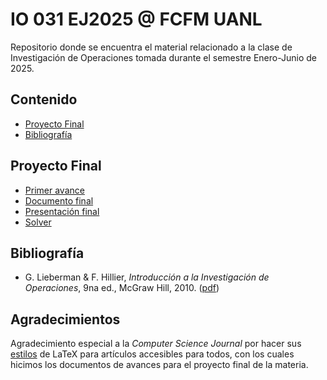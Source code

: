 # IO 031 EJ2025 @ FCFM UANL
Repositorio donde se encuentra el material relacionado a la clase de Investigación de Operaciones tomada durante el semestre Enero-Junio de 2025.


## Contenido
- [Proyecto Final](#proyecto-final)
- [Bibliografía](#bibliografía)

## Proyecto Final
- [Primer avance](./avances/avance-1/avance1.pdf)
- [Documento final](./entrega-final/pia.pdf)
- [Presentación final](./entrega-final/pia-presentacion.pdf)
- [Solver](./entrega-final/solver.py)

## Bibliografía
- G. Lieberman & F. Hillier, *Introducción a la Investigación de Operaciones*, 9na ed., McGraw Hill, 2010. ([pdf](./Libros/Introducción%20a%20la%20Investigación%20de%20Operaciones%20(9na%20ed)%20-%20Hillier%20Lieberman.pdf))

## Agradecimientos
Agradecimiento especial a la *Computer Science Journal* por hacer sus [estilos](https://journals.agh.edu.pl//public/journals/4/styles/StyleWithSamples.zip) de LaTeX para artículos accesibles para todos, con los cuales hicimos los documentos de avances para el proyecto final de la materia.